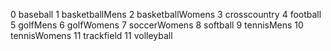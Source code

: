 0 baseball
1 basketballMens
2 basketballWomens
3 crosscountry
4 football
5 golfMens
6 golfWomens
7 soccerWomens
8 softball
9 tennisMens
10 tennisWomens
11 trackfield
11 volleyball
